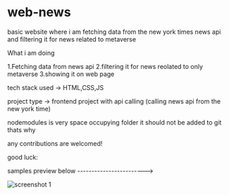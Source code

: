 # web-news


basic website where i am fetching data from the new york times news api and filtering it for news related to metaverse 

What i am doing 

1.Fetching data from news api 
2.filtering it for news reolated to only metaverse 
3.showing it on web page 

tech stack used -> HTML,CSS,JS 

project type -> frontend project with api calling (calling news api from the new york time)

nodemodules is very space occupying folder it should not be added to git thats why

any contributions are welcomed!

good luck:

samples preview below ------------------------>

![screenshot 1](https://user-images.githubusercontent.com/88980729/185970287-dd635dcb-51d9-41c0-9616-ded98e5b82ed.png)

